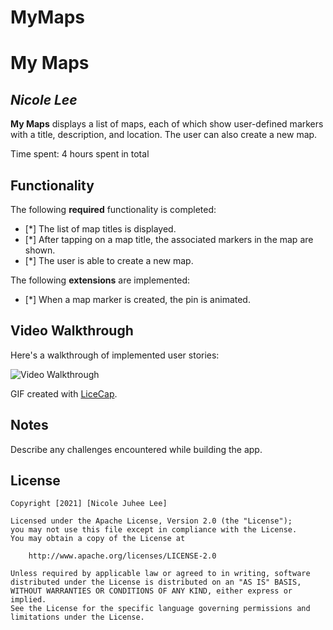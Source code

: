 # MyMaps
# My Maps 

## *Nicole Lee*

**My Maps** displays a list of maps, each of which show user-defined markers with a title, description, and location. The user can also create a new map. 

Time spent: 4 hours spent in total

## Functionality 

The following **required** functionality is completed:

* [*] The list of map titles is displayed.
* [*] After tapping on a map title, the associated markers in the map are shown.
* [*] The user is able to create a new map.

The following **extensions** are implemented:

* [*] When a map marker is created, the pin is animated.

## Video Walkthrough

Here's a walkthrough of implemented user stories:

<img src='https://imgur.com/a/3A2WQiP' title='Video Walkthrough' width='' alt='Video Walkthrough' />

GIF created with [LiceCap](http://www.cockos.com/licecap/).

## Notes

Describe any challenges encountered while building the app.

## License

    Copyright [2021] [Nicole Juhee Lee]

    Licensed under the Apache License, Version 2.0 (the "License");
    you may not use this file except in compliance with the License.
    You may obtain a copy of the License at

        http://www.apache.org/licenses/LICENSE-2.0

    Unless required by applicable law or agreed to in writing, software
    distributed under the License is distributed on an "AS IS" BASIS,
    WITHOUT WARRANTIES OR CONDITIONS OF ANY KIND, either express or implied.
    See the License for the specific language governing permissions and
    limitations under the License.
